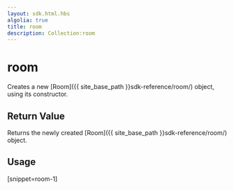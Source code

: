 ```yaml
---
layout: sdk.html.hbs
algolia: true
title: room
description: Collection:room
---
```


  

# room
Creates a new [Room]({{ site_base_path }}sdk-reference/room/) object, using its constructor.


## Return Value

Returns the newly created [Room]({{ site_base_path }}sdk-reference/room/) object.

## Usage

[snippet=room-1]
